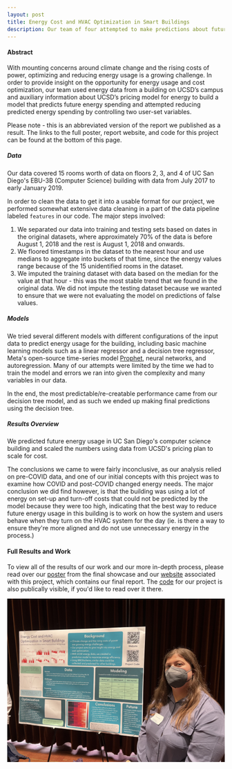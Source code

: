```yaml
---
layout: post
title: Energy Cost and HVAC Optimization in Smart Buildings
description: Our team of four attempted to make predictions about future energy usage and cost in a building using energy data collected from UC San Diego's EBU-3B (the Computer Science & Engineering) building's smart-HVAC system.
---
```


#### Abstract
With mounting concerns around climate change and the rising costs of power, optimizing and reducing energy usage is a growing challenge. In order to provide insight on the opportunity for energy usage and cost optimization, our team used energy data from a building on UCSD’s campus and auxiliary information about UCSD’s pricing model for energy to build a model that predicts future energy spending and attempted reducing predicted energy spending by controlling two user-set variables.

Please note - this is an abbreviated version of the report we published as a result. The links to the full poster, report website, and code for this project can be found at the bottom of this page.

##### Data
Our data covered 15 rooms worth of data on floors 2, 3, and 4 of UC San Diego's EBU-3B (Computer Science) building with data from July 2017 to early January 2019. 

In order to clean the data to get it into a usable format for our project, we performed somewhat extensive data cleaning in a part of the data pipeline labeled `features` in our code. The major steps involved:

1. We separated our data into training and testing sets based on dates in the original datasets, where approximately 70% of the data is before August 1, 2018 and the rest is August 1, 2018 and onwards.
2. We floored timestamps in the dataset to the nearest hour and use medians to aggregate into buckets of that time, since the energy values range because of the 15 unidentified rooms in the dataset.
3. We imputed the training dataset with data based on the median for the value at that hour - this was the most stable trend that we found in the original data. We did not impute the testing dataset because we wanted to ensure that we were not evaluating the model on predictions of false values.

##### Models
We tried several different models with different configurations of the input data to predict energy usage for the building, including basic machine learning models such as a linear regressor and a decision tree regressor, Meta's open-source time-series model [Prophet](https://github.com/facebook/prophet), neural networks, and autoregression. Many of our attempts were limited by the time we had to train the model and errors we ran into given the complexity and many variables in our data.

In the end, the most predictable/re-creatable performance came from our decision tree model, and as such we ended up making final predictions using the decision tree.

##### Results Overview
We predicted future energy usage in UC San Diego's computer science building and scaled the numbers using data from UCSD's pricing plan to scale for cost.

The conclusions we came to were fairly inconclusive, as our analysis relied on pre-COVID data, and one of our initial concepts with this project was to examine how COVID and post-COVID changed energy needs. The major conclusion we did find however, is that the building was using a lot of energy on set-up and turn-off costs that could not be predicted by the model because they were too high, indicating that the best way to reduce future energy usage in this building is to work on how the system and users behave when they turn on the HVAC system for the day (ie. is there a way to ensure they're more aligned and do not use unnecessary energy in the process.)


#### Full Results and Work
To view all of the results of our work and our more in-depth process, please read over our [poster](https://www.canva.com/design/DAFZKQlLOLo/2ALw0oHRO8qrPj--Q-8huw/view?utm_content=DAFZKQlLOLo&utm_campaign=designshare&utm_medium=link&utm_source=publishsharelink) from the final showcase and our [website](https://xenonition.github.io/) associated with this project, which contains our final report. The [code](https://github.com/ESR76/Capstone-Brick-Modeling/tree/main) for our project is also publically visible, if you'd like to read over it there.

<img src="/assets/images/hvac_1.jpeg"
     alt="A photo of me presenting my poster at the Capstone Project Showcase."
     />


